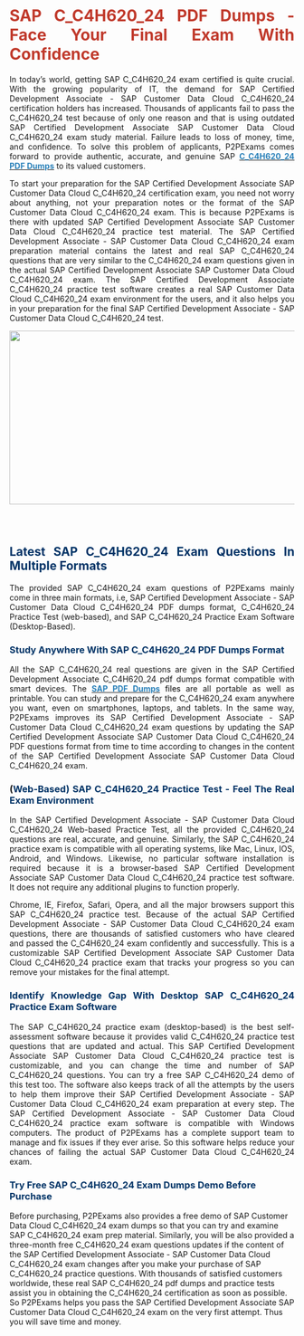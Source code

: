 <h1 style="text-align: justify;"><span style="color:#c0392b;"><strong>SAP C_C4H620_24 PDF Dumps - Face Your Final Exam With Confidence</strong></span></h1>

<p style="text-align: justify;">In today&rsquo;s world, getting SAP C_C4H620_24 exam certified is quite crucial. With the growing popularity of IT, the demand for SAP Certified Development Associate - SAP Customer Data Cloud C_C4H620_24 certification holders has increased. Thousands of applicants fail to pass the C_C4H620_24 test because of only one reason and that is using outdated SAP Certified Development Associate SAP Customer Data Cloud C_C4H620_24 exam study material. Failure leads to loss of money, time, and confidence. To solve this problem of applicants, P2PExams comes forward to provide authentic, accurate, and genuine SAP <strong><a href="https://www.p2pexams.com/sap/pdf/c-c4h620-24"><span style="color:#2980b9;">C_C4H620_24 PDF Dumps</span></a></strong> to its valued customers.</p>

<p style="text-align: justify;">To start your preparation for the SAP Certified Development Associate SAP Customer Data Cloud C_C4H620_24 certification exam, you need not worry about anything, not your preparation notes or the format of the SAP Customer Data Cloud C_C4H620_24 exam. This is because P2PExams is there with updated SAP Certified Development Associate SAP Customer Data Cloud C_C4H620_24 practice test material. The SAP Certified Development Associate - SAP Customer Data Cloud C_C4H620_24 exam preparation material contains the latest and real SAP C_C4H620_24 questions that are very similar to the C_C4H620_24 exam questions given in the actual SAP Certified Development Associate SAP Customer Data Cloud C_C4H620_24 exam. The SAP Certified Development Associate C_C4H620_24 practice test software creates a real SAP Customer Data Cloud C_C4H620_24 exam environment for the users, and it also helps you in your preparation for the final SAP Certified Development Associate - SAP Customer Data Cloud C_C4H620_24 test.</p>

<p style="text-align: center;"><a href="https://www.p2pexams.com/products/c-c4h620-24"><img alt="" src="https://i.ibb.co/Cvjc5xH/scs.png" style="width: 700px; height: 307px;" /></a><br />
&nbsp;</p>

<h2 style="text-align: justify;"><br />
<span style="color:#003366;"><strong>Latest SAP C_C4H620_24 Exam Questions In Multiple Formats</strong></span></h2>

<p style="text-align: justify;">The provided SAP C_C4H620_24 exam questions of P2PExams mainly come in three main formats, i.e, SAP Certified Development Associate - SAP Customer Data Cloud C_C4H620_24 PDF dumps format, C_C4H620_24 Practice Test (web-based), and SAP C_C4H620_24 Practice Exam Software (Desktop-Based).</p>

<h3 style="text-align: justify;"><span style="color:#003366;"><strong>Study Anywhere With SAP C_C4H620_24 PDF Dumps Format</strong></span></h3>

<p style="text-align: justify;">All the SAP C_C4H620_24 real questions are given in the SAP Certified Development Associate C_C4H620_24 pdf dumps format compatible with smart devices. The <strong><a href="https://www.p2pexams.com/sap"><span style="color:#2980b9;">SAP PDF Dumps</span></a></strong><span style="color:#000000;"> files</span> are all portable as well as printable. You can study and prepare for the C_C4H620_24 exam anywhere you want, even on smartphones, laptops, and tablets. In the same way, P2PExams improves its SAP Certified Development Associate - SAP Customer Data Cloud C_C4H620_24 exam questions by updating the SAP Certified Development Associate SAP Customer Data Cloud C_C4H620_24 PDF questions format from time to time according to changes in the content of the SAP Certified Development Associate SAP Customer Data Cloud C_C4H620_24 exam.</p>

<h3 style="text-align: justify;"><strong>(<span style="color:#003366;">Web-Based) SAP C_C4H620_24 Practice Test - Feel The Real Exam Environment</span></strong></h3>

<p style="text-align: justify;">In the SAP Certified Development Associate - SAP Customer Data Cloud C_C4H620_24 Web-based Practice Test, all the provided C_C4H620_24 questions are real, accurate, and genuine. Similarly, the SAP C_C4H620_24 practice exam is compatible with all operating systems, like Mac, Linux, IOS, Android, and Windows. Likewise, no particular software installation is required because it is a browser-based SAP Certified Development Associate SAP Customer Data Cloud C_C4H620_24 practice test software. It does not require any additional plugins to function properly.</p>

<p style="text-align: justify;">Chrome, IE, Firefox, Safari, Opera, and all the major browsers support this SAP C_C4H620_24 practice test. Because of the actual SAP Certified Development Associate - SAP Customer Data Cloud C_C4H620_24 exam questions, there are thousands of satisfied customers who have cleared and passed the C_C4H620_24 exam confidently and successfully. This is a customizable SAP Certified Development Associate SAP Customer Data Cloud C_C4H620_24 practice exam that tracks your progress so you can remove your mistakes for the final attempt.</p>

<h3 style="text-align: justify;"><span style="color:#003366;"><strong>Identify Knowledge Gap With Desktop SAP C_C4H620_24 Practice Exam Software</strong></span></h3>

<p style="text-align: justify;">The SAP C_C4H620_24 practice exam (desktop-based) is the best self-assessment software because it provides valid C_C4H620_24 practice test questions that are updated and actual. This SAP Certified Development Associate SAP Customer Data Cloud C_C4H620_24 practice test is customizable, and you can change the time and number of SAP C_C4H620_24 questions. You can try a free SAP C_C4H620_24 demo of this test too. The software also keeps track of all the attempts by the users to help them improve their SAP Certified Development Associate - SAP Customer Data Cloud C_C4H620_24 exam preparation at every step. The SAP Certified Development Associate - SAP Customer Data Cloud C_C4H620_24 practice exam software is compatible with Windows computers. The product of P2PExams has a complete support team to manage and fix issues if they ever arise. So this software helps reduce your chances of failing the actual SAP Customer Data Cloud C_C4H620_24 exam.</p>

<h3><span style="color:#003366;"><strong>Try Free SAP C_C4H620_24 Exam Dumps Demo Before Purchase</strong></span></h3>

<p>Before purchasing, P2PExams also provides a free demo of SAP Customer Data Cloud C_C4H620_24 exam dumps so that you can try and examine SAP C_C4H620_24 exam prep material. Similarly, you will be also provided a three-month free C_C4H620_24 exam questions updates if the content of the SAP Certified Development Associate - SAP Customer Data Cloud C_C4H620_24 exam changes after you make your purchase of SAP C_C4H620_24 practice questions. With thousands of satisfied customers worldwide, these real SAP C_C4H620_24 pdf dumps and practice tests assist you in obtaining the C_C4H620_24 certification as soon as possible. So P2PExams helps you pass the SAP Certified Development Associate SAP Customer Data Cloud C_C4H620_24 exam on the very first attempt. Thus you will save time and money.</p>
